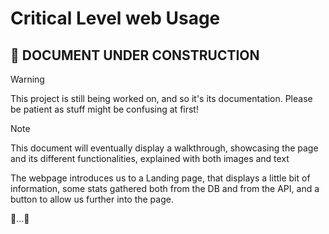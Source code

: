 # Critical Level web Usage
## 🚧 DOCUMENT UNDER CONSTRUCTION

> [!WARNING]
> This project is still being worked on, and so it's its documentation. Please be patient as stuff might be confusing at first!

> [!NOTE]
> This document will eventually display a walkthrough, showcasing the page and its different functionalities, explained with both images and text


The webpage introduces us to a Landing page, that displays a little bit of information, some stats gathered both from the DB and from the API, and a button to allow us further into the page.

🚧...🚧
